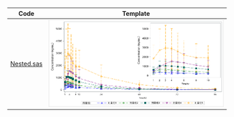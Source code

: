 |Code|Template|
| ------------- | ------------- |
|[Nested.sas](/Graphics/Nested.sas)|![](/Graphics/Pictures/Nested.png)|
